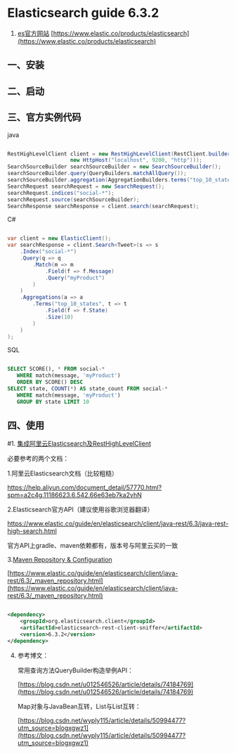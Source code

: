 # Elasticsearch guide 6.3.2

1. [es官方网站](https://www.elastic.co/products/elasticsearch)    [https://www.elastic.co/products/elasticsearch](https://www.elastic.co/products/elasticsearch)
    
## 一、安装 



## 二、启动  

## 三、官方实例代码

java

```java

RestHighLevelClient client = new RestHighLevelClient(RestClient.builder(
                    new HttpHost("localhost", 9200, "http")));
SearchSourceBuilder searchSourceBuilder = new SearchSourceBuilder();
searchSourceBuilder.query(QueryBuilders.matchAllQuery());            
searchSourceBuilder.aggregation(AggregationBuilders.terms("top_10_states").field("state").size(10));
SearchRequest searchRequest = new SearchRequest();
searchRequest.indices("social-*");
searchRequest.source(searchSourceBuilder);
SearchResponse searchResponse = client.search(searchRequest);

```

C#

```csharp

var client = new ElasticClient();
var searchResponse = client.Search<Tweet>(s => s
    .Index("social-*")
    .Query(q => q
        .Match(m => m
            .Field(f => f.Message)
            .Query("myProduct")
        )
    )
    .Aggregations(a => a
        .Terms("top_10_states", t => t
            .Field(f => f.State)
            .Size(10)
        )
    )
);

```

SQL

```sql

SELECT SCORE(), * FROM social-* 
   WHERE match(message, 'myProduct') 
   ORDER BY SCORE() DESC
SELECT state, COUNT(*) AS state_count FROM social-* 
   WHERE match(message, 'myProduct') 
   GROUP BY state LIMIT 10

```

## 四、使用

#1.  [集成阿里云Elasticsearch及RestHighLevelClient](https://blog.csdn.net/xiaoxudong666/article/details/83616518)

必要参考的两个文档：

1.阿里云Elasticsearch文档（比较粗糙）

https://help.aliyun.com/document_detail/57770.html?spm=a2c4g.11186623.6.542.66e63eb7ka2vhN

2.Elasticsearch官方API（建议使用谷歌浏览器翻译）

https://www.elastic.co/guide/en/elasticsearch/client/java-rest/6.3/java-rest-high-search.html

官方API上gradle、maven依赖都有，版本号与阿里云买的一致

3.[Maven Repository & Configuration](https://www.elastic.co/guide/en/elasticsearch/client/java-rest/6.3/_maven_repository.html)

[https://www.elastic.co/guide/en/elasticsearch/client/java-rest/6.3/_maven_repository.html](https://www.elastic.co/guide/en/elasticsearch/client/java-rest/6.3/_maven_repository.html)

```xml

<dependency>
    <groupId>org.elasticsearch.client</groupId>
    <artifactId>elasticsearch-rest-client-sniffer</artifactId>
    <version>6.3.2</version>
</dependency>

```

4. 参考博文：
   
   常用查询方法QueryBuilder构造举例API：
   
   [https://blog.csdn.net/u012546526/article/details/74184769](https://blog.csdn.net/u012546526/article/details/74184769)
   
   Map对象与JavaBean互转，List<Map>与List<JavaBean>互转：
   
   [https://blog.csdn.net/wyply115/article/details/50994477?utm_source=blogxgwz1](https://blog.csdn.net/wyply115/article/details/50994477?utm_source=blogxgwz1)

